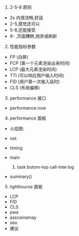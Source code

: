 1. 2-5-8 原则

- 2s 内很流畅,舒适
- 2-5,感觉还可以
- 5-8,还能接受
- 8- ,页面糟糕,抛弃或刷新

2. 性能指标参数

- FP (白屏)
- FCP (第一个元素渲染出来时间)
- LCP (最大元素渲染时间)
- TTI (可以响应用户输入时间)
- FID (用户第一次输入延时)
- CLS (布局偏移)

3. performance 接口

- performance.now

4. performance 面板

- 火焰图:
- net

- timing

- main

  1. task botom-top call-tree log

- summary()

5. lighthourse 面板

- LCP
- FID
- CLS
- pwa
- assceinamay
- seo
- 建议
